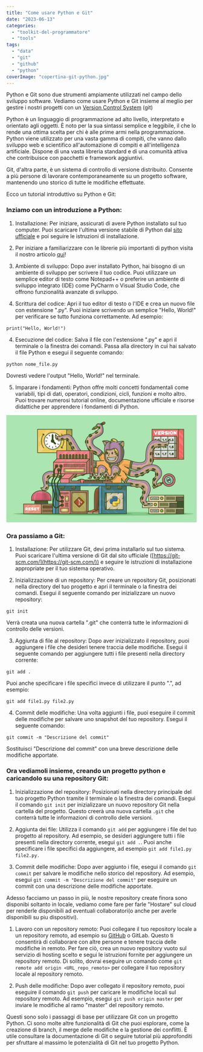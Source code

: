 ```yaml
---
title: "Come usare Python e Git"
date: "2023-06-13"
categories: 
  - "toolkit-del-programmatore"
  - "tools"
tags: 
  - "data"
  - "git"
  - "github"
  - "python"
coverImage: "copertina-git-python.jpg"
---
```


Python e Git sono due strumenti ampiamente utilizzati nel campo dello sviluppo software. Vediamo come usare Python e Git insieme al meglio per gestire i nostri progetti con un [Version Control System](https://it.wikipedia.org/wiki/Controllo_versione#Programmi_e_sistemi_utilizzati) (git)

Python è un linguaggio di programmazione ad alto livello, interpretato e orientato agli oggetti. È noto per la sua sintassi semplice e leggibile, il che lo rende una ottima scelta per chi è alle prime armi nella programmazione. Python viene utilizzato per una vasta gamma di compiti, che vanno dallo sviluppo web e scientifico all'automazione di compiti e all'intelligenza artificiale. Dispone di una vasta libreria standard e di una comunità attiva che contribuisce con pacchetti e framework aggiuntivi.

Git, d'altra parte, è un sistema di controllo di versione distribuito. Consente a più persone di lavorare contemporaneamente su un progetto software, mantenendo uno storico di tutte le modifiche effettuate.

Ecco un tutorial introduttivo su Python e Git:

### Inziamo con un introduzione a Python:

1. Installazione: Per iniziare, assicurati di avere Python installato sul tuo computer. Puoi scaricare l'ultima versione stabile di Python dal [sito ufficiale](https://www.python.org/) e poi seguire le istruzioni di installazione.

3. Per iniziare a familiarizzare con le librerie più importanti di python visita il nostro articolo [qui](https://avid3855894.altervista.org/strumenti-per-programmare-al-meglio-in-python/)!

5. Ambiente di sviluppo: Dopo aver installato Python, hai bisogno di un ambiente di sviluppo per scrivere il tuo codice. Puoi utilizzare un semplice editor di testo come Notepad++ o preferire un ambiente di sviluppo integrato (IDE) come PyCharm o Visual Studio Code, che offrono funzionalità avanzate di sviluppo.

7. Scrittura del codice: Apri il tuo editor di testo o l'IDE e crea un nuovo file con estensione ".py". Puoi iniziare scrivendo un semplice "Hello, World!" per verificare se tutto funziona correttamente. Ad esempio:

```
print("Hello, World!")
```

4. Esecuzione del codice: Salva il file con l'estensione ".py" e apri il terminale o la finestra dei comandi. Passa alla directory in cui hai salvato il file Python e esegui il seguente comando:

```
python nome_file.py
```

Dovresti vedere l'output "Hello, World!" nel terminale.

5. Imparare i fondamenti: Python offre molti concetti fondamentali come variabili, tipi di dati, operatori, condizioni, cicli, funzioni e molto altro. Puoi trovare numerosi tutorial online, documentazione ufficiale e risorse didattiche per apprendere i fondamenti di Python.

![la potenza di git non ha limite!](images/image-6-edited.png)

### Ora passiamo a Git:

1. Installazione: Per utilizzare Git, devi prima installarlo sul tuo sistema. Puoi scaricare l'ultima versione di Git dal sito ufficiale ([https://git-scm.com/](https://git-scm.com/)) e seguire le istruzioni di installazione appropriate per il tuo sistema operativo.

3. Inizializzazione di un repository: Per creare un repository Git, posizionati nella directory del tuo progetto e apri il terminale o la finestra dei comandi. Esegui il seguente comando per inizializzare un nuovo repository:

```
git init
```

Verrà creata una nuova cartella ".git" che conterrà tutte le informazioni di controllo delle versioni.

3. Aggiunta di file al repository: Dopo aver inizializzato il repository, puoi aggiungere i file che desideri tenere traccia delle modifiche. Esegui il seguente comando per aggiungere tutti i file presenti nella directory corrente:

```
git add .
```

Puoi anche specificare i file specifici invece di utilizzare il punto ".", ad esempio:

```
git add file1.py file2.py
```

4. Commit delle modifiche: Una volta aggiunti i file, puoi eseguire il commit delle modifiche per salvare uno snapshot del tuo repository. Esegui il seguente comando:

```
git commit -m "Descrizione del commit"
```

Sostituisci "Descrizione del commit" con una breve descrizione delle modifiche apportate.

### Ora vediamoli insieme, creando un progetto python e caricandolo su una repository Git:

1. Inizializzazione del repository: Posizionati nella directory principale del tuo progetto Python tramite il terminale o la finestra dei comandi. Esegui il comando `git init` per inizializzare un nuovo repository Git nella cartella del progetto. Questo creerà una nuova cartella `.git` che conterrà tutte le informazioni di controllo delle versioni.

3. Aggiunta dei file: Utilizza il comando `git add` per aggiungere i file del tuo progetto al repository. Ad esempio, se desideri aggiungere tutti i file presenti nella directory corrente, esegui `git add .`. Puoi anche specificare i file specifici da aggiungere, ad esempio `git add file1.py file2.py.`

5. Commit delle modifiche: Dopo aver aggiunto i file, esegui il comando `git commit` per salvare le modifiche nello storico del repository. Ad esempio, esegui `git commit -m "Descrizione del commit"` per eseguire un commit con una descrizione delle modifiche apportate.

Adesso facciamo un passo in più, le nostre repository create finora sono disponibi soltanto in locale, vediamo come fare per farle "Hostare" sul cloud per renderle disponibili ad eventuali collaboratori(o anche per averle disponibili su piu dispositivi).

1. Lavoro con un repository remoto: Puoi collegare il tuo repository locale a un repository remoto, ad esempio su [GitHub](http://www.github.com) o GitLab. Questo ti consentirà di collaborare con altre persone e tenere traccia delle modifiche in remoto. Per fare ciò, crea un nuovo repository vuoto sul servizio di hosting scelto e segui le istruzioni fornite per aggiungere un repository remoto. Di solito, dovrai eseguire un comando come `git remote add origin <URL_repo_remoto>` per collegare il tuo repository locale al repository remoto.

3. Push delle modifiche: Dopo aver collegato il repository remoto, puoi eseguire il comando `git push` per caricare le modifiche locali sul repository remoto. Ad esempio, esegui `git push origin master` per inviare le modifiche al ramo "master" del repository remoto.

Questi sono solo i passaggi di base per utilizzare Git con un progetto Python. Ci sono molte altre funzionalità di Git che puoi esplorare, come la creazione di branch, il merge delle modifiche e la gestione dei conflitti. È utile consultare la documentazione di Git o seguire tutorial più approfonditi per sfruttare al massimo le potenzialità di Git nel tuo progetto Python.
